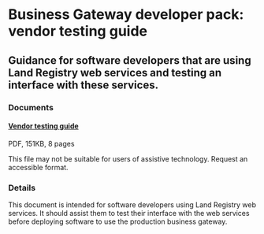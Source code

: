 # Business Gateway developer pack: vendor testing guide

## Guidance for software developers that are using Land Registry web services and testing an interface with these services.
### Documents
#### [Vendor testing guide](pagess/INTEGRATE.md)
PDF, 151KB, 8 pages

This file may not be suitable for users of assistive technology. Request an accessible format.

### Details
This document is intended for software developers using Land Registry web services. It should assist them to test their interface with the web services before deploying software to use the production business gateway.